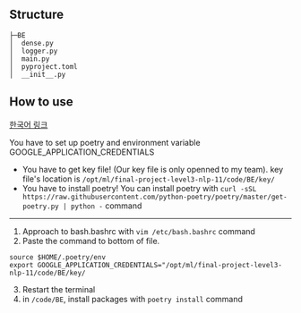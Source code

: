 ## Structure

```
├─BE
│  dense.py
│  logger.py
│  main.py
│  pyproject.toml
│  __init__.py
```

## How to use
[한국어 링크](https://mycogno.notion.site/BE-5b57a6ac24264fa6b5f43f5bd6e0eed0)

You have to set up poetry and environment variable GOOGLE_APPLICATION_CREDENTIALS

* You have to get key file! (Our key file is only openned to my team). key file's location is  ```/opt/ml/final-project-level3-nlp-11/code/BE/key/```
* You have to install poetry! You can install poetry with ```curl -sSL https://raw.githubusercontent.com/python-poetry/poetry/master/get-poetry.py | python -``` command
---
1. Approach to bash.bashrc with ```vim /etc/bash.bashrc``` command
2. Paste the command to bottom of file.
```
source $HOME/.poetry/env
export GOOGLE_APPLICATION_CREDENTIALS="/opt/ml/final-project-level3-nlp-11/code/BE/key/
```
3. Restart the terminal
4. in ```/code/BE```, install packages with ```poetry install``` command
